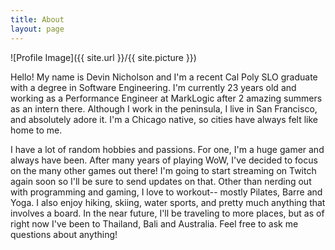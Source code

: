 ```yaml
---
title: About
layout: page
---
```

![Profile Image]({{ site.url }}/{{ site.picture }})

<p>Hello! My name is Devin Nicholson and I'm a recent Cal Poly SLO graduate with a degree in Software Engineering. I'm currently 23 years old and working as a Performance Engineer at MarkLogic after 2 amazing summers as an intern there. Although I work in the peninsula, I live in San Francisco, and absolutely adore it. I'm a Chicago native, so cities have always felt like home to me. </p>

<p>I have a lot of random hobbies and passions. For one, I'm a huge gamer and always have been. After many years of playing WoW, I've decided to focus on the many other games out there! I'm going to start streaming on Twitch again soon so I'll be sure to send updates on that. Other than nerding out with programming and gaming, I love to workout-- mostly Pilates, Barre and Yoga. I also enjoy hiking, skiing, water sports, and pretty much anything that involves a board. In the near future, I'll be traveling to more places, but as of right now I've been to Thailand, Bali and Australia. Feel free to ask me questions about anything!</p>
